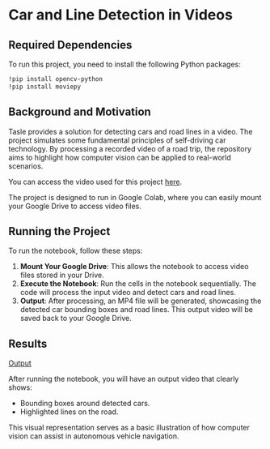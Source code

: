 # Car and Line Detection in Videos

## Required Dependencies

To run this project, you need to install the following Python packages:

```bash
!pip install opencv-python
!pip install moviepy
```

## Background and Motivation

Tasle provides a solution for detecting cars and road lines in a video. The project simulates some fundamental principles of self-driving car technology. By processing a recorded video of a road trip, the repository aims to highlight how computer vision can be applied to real-world scenarios.

You can access the video used for this project [here]([insert_link_to_video](https://drive.google.com/file/d/1VrFB6E6vBjlCYJNyJ7xty-ogqFvidowH/view?usp=drive_link.)).

The project is designed to run in Google Colab, where you can easily mount your Google Drive to access video files.

## Running the Project

To run the notebook, follow these steps:

1. **Mount Your Google Drive**: This allows the notebook to access video files stored in your Drive.
2. **Execute the Notebook**: Run the cells in the notebook sequentially. The code will process the input video and detect cars and road lines.
3. **Output**: After processing, an MP4 file will be generated, showcasing the detected car bounding boxes and road lines. This output video will be saved back to your Google Drive.

## Results

[Output]([insert_link_to_video](https://drive.google.com/file/d/1-9QLnZQL827H5QVdo7ejGezdWx2Im1Fy/view?usp=sharing))

After running the notebook, you will have an output video that clearly shows:
- Bounding boxes around detected cars.
- Highlighted lines on the road.

This visual representation serves as a basic illustration of how computer vision can assist in autonomous vehicle navigation.
